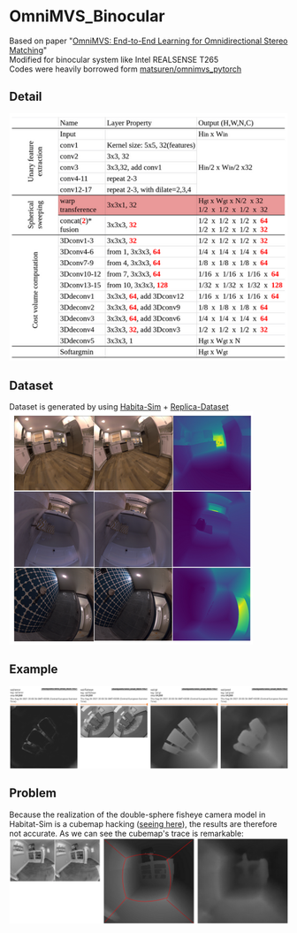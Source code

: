 # OmniMVS_Binocular
Based on paper "[OmniMVS: End-to-End Learning for Omnidirectional Stereo Matching](https://openaccess.thecvf.com/content_ICCV_2019/papers/Won_OmniMVS_End-to-End_Learning_for_Omnidirectional_Stereo_Matching_ICCV_2019_paper.pdf)"  
Modified for binocular system like Intel REALSENSE T265  
Codes were heavily borrowed form [matsuren/omnimvs_pytorch](https://github.com/matsuren/omnimvs_pytorch)  

## Detail
![image](https://github.com/Siidej/OmniMVS_Binocular/blob/master/images/tableau.png)  

## Dataset  
Dataset is generated by using [Habita-Sim](https://github.com/facebookresearch/habitat-sim) + [Replica-Dataset](https://github.com/facebookresearch/Replica-Dataset)  
![image](https://github.com/Siidej/OmniMVS_Binocular/blob/master/images/dataset.png)  

## Example  
![image](https://github.com/Siidej/OmniMVS_Binocular/blob/master/images/exemple.png)  


## Problem  
Because the realization of the double-sphere fisheye camera model in Habitat-Sim is a cubemap hacking ([seeing here](https://github.com/facebookresearch/habitat-sim/issues/794)), the results are therefore not accurate. As we can see the cubemap's trace is remarkable:
![image](https://github.com/Siidej/OmniMVS_Binocular/blob/master/images/cubeMap.png)  
